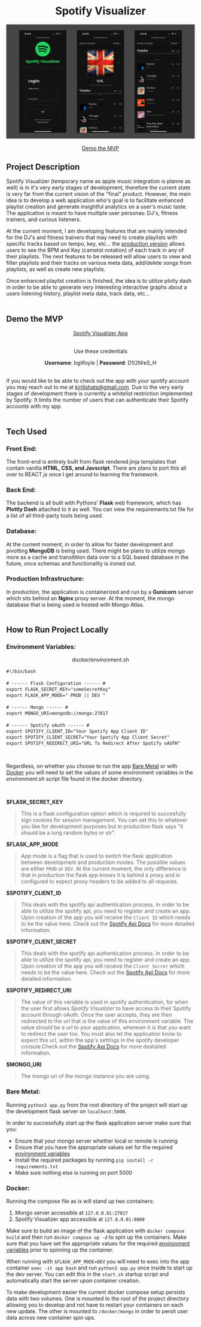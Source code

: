 <h1 align="center">Spotify Visualizer</h1>

![App Preview Header Image](docs/readme-header.png)


<div align="center">
    <a href="#demo-the-mvp">Demo the MVP</a>
</div>


## Project Description
Spotify Visualizer (temporary name as apple music integration is planne as well) is in it's very early stages of development, therefore the current state is very far from the current vision of the "final" product. However, the main idea is to develop a web application who's goal is to facilitate enhanced playlist creation and generate insightful analytics on a user's music taste. The application is meant to have multiple user personas: DJ's, fitness trainers, and curious listeners.

At the current moment, I am developing features that are mainly intended for the DJ's and fitness trainers that may need to create
playlists with specific tracks based on tempo, key, etc... the [production version](#demo-the-mvp) allows users to see the BPM and Key (camelot notation) of each track in any of their playlists. The next features to be released will allow users to view and filter playlists and their tracks on various meta data, add/delete songs from playlists, as well as create new playlists. 

Once enhanced playlist creation is finished, the idea is to utilize plotly dash in order to be able to generate very interesting 
interactive graphs about a users listening history, playlist meta data, track data, etc...
<br>
<br>

## Demo the MVP

<div align="center">
    <a href="https://spotify.cierio.com">Spotify Visualizer App</a>
</div>
<br>

<div align="center">
    <p>Use these credentials</p>
    <strong>Username</strong>: bgilfoyle | <strong>Password</strong>: D1i2N!eS_H
</div>

<br>

If you would like to be able to check out the app with your spotify account you may reach out to me at kirillshats@gmail.com. Due to the very early stages of development there is currently a whitelist restriction implemented by Spotify. It limits the number of users that can authenticate their Spotify accounts with my app.
<br>
<br>

## Tech Used

### Front End:
The front-end is entirely built from flask rendered jinja templates that contain vanilla **HTML, CSS, and Javscript**. There are plans to port this all over to REACT.js once I get around to learning the framework.
<br>

### Back End:
The backend is all built with Pythons' **Flask** web framework, which has **Plottly Dash** attached to it as well. You can view the requirements.txt file for a list of all third-party tools being used.
<br>

### Database:
At the current moment, in order to allow for faster development and pivotting **MongoDB** is being used. There might be plans to utilize mongo more as a cache and transitition data over to a SQL based database in the future, once schemas and functionality is ironed out.
<br>

### Production Infrastructure:
In production, the application is containerized and run by a **Gunicorn** server which sits behind an **Nginx** proxy server. At the moment, the mongo database that is being used is hosted with Mongo Atlas.
<br>
<br>

## How to Run Project Locally

### Environment Variables:

<p align="center">docker/environment.sh</p>

```
#!/bin/bash

# ------ Flask Configuration ------ #
export FLASK_SECRET_KEY="someSecretKey"
export FLASK_APP_MODE=" PROD || DEV "

# ------ Mongo ------ #
export MONGO_URI=mongodb://mongo:27017

# ------ Spotify oAuth ------ #
export SPOTIFY_CLIENT_ID="Your Spotify App Client ID"
export SPOTIFY_CLIENT_SECRET="Your Spotify App Client Secret"
export SPOTIFY_REDIRECT_URI="URL To Redirect After Spotify oAUTH"
```

<br>

Regardless, on whether you choose to run the app [Bare Metal](#bare-metal:) or with [Docker](#docker:) you will need to set the values of some environment variables in the *environment.sh* script file found in the docker directory.

<br>

**$FLASK_SECRET_KEY**

>This is a flask configuration option which is required to succesfully sign cookies for session management. You can set this to whatever you like for development purposes but in production flask says "it should be a long random bytes or str".

**$FLASK_APP_MODE**

>App mode is a flag that is used to switch the flask application between development and production modes. The possible values are either `PROD` or `DEV`. At the current moment, the only difference is that in production the flask app knows it is behind a proxy and is configured to expect proxy headers to be added to all requests.

**$SPOTIFY_CLIENT_ID**

>This deals with the spotify api authentication process. In order to be able to utilize the spotify api, you need to register and create an app. Upon creation of the app you will receive the `Client ID` which needs to be the value here. Check out the <a href="https://developer.spotify.com/documentation/web-api/tutorials/code-flow">Spotify Api Docs</a> for more detailed information.

**$SPOTIFY_CLIENT_SECRET**

> This deals with the spotify api authentication process. In order to be able to utilize the spotify api, you need to register and create an app. Upon creation of the app you will receive the `Client Secret` which needs to be the value here. Check out the <a href="https://developer.spotify.com/documentation/web-api/tutorials/code-flow#:~:text=Value-,Authorization,-Required">Spotify Api Docs</a> for more detailed information.

**$SPOTIFY_REDIRECT_URI**

>The value of this variable is used in spotify authentication, for when the user first allows *Spotify Visualizer* to have access to their Spotify account through oAuth. Once the user accepts, they are then redirected to the url that is the value of this environment variable. The value should be a url to your application, wherever it is that you want to redirect the user too. You must also let the application know to expect this url, within the app's settings in the spotify developer console.Check out the <a href="https://developer.spotify.com/documentation/web-api/tutorials/code-flow#:~:text=to%20code.-,redirect_uri,-Required">Spotify Api Docs</a> for more deatailed information.

**$MONGO_URI**

>The mongo uri of the mongo instance you are using.


### Bare Metal:

Running `python3 app.py` from the root directory of the project will start up the development flask server on `localhost:5000`.

In order to successfully start up the flask application server make sure that you:
- Ensure that your mongo server whether local or remote is running
- Ensure that you have the appropriate values set for the required <a href="#environment-variables">environment variables</a>
- Install the required packages by running `pip install -r requirements.txt`
- Make sure nothing else is running on port 5000


### Docker:

Running the compose file as is will stand up two containers:
1. Mongo server accessible at `127.0.0.01:27017`
2. Spotify Visualizer app accessible at `127.0.0.01:8000`

Make sure to build an image of the flask application with `docker compose build` and then run `docker compose up -d` to
spin up the containers. Make sure that you have set the appropriate values for the required <a href="#environment-variables">environment variables</a> prior to spinning up the container.

When running with `$FLASK_APP_MODE=DEV` you will need to exec into the app container `exec -it app bash` and run `python3 app.py` once inside to start up the dev server. You can edit this in the `start.sh` startup script and automatically start the server upon container 
creation.

To make development easier the current docker compose setup persists data with two volumes. One is mounted to the root of the 
project directory allowing you to develop and not have to restart your containers on each new update. The other is 
mounted to `/docker/mongo` in order to persit user data across new container spin ups.
